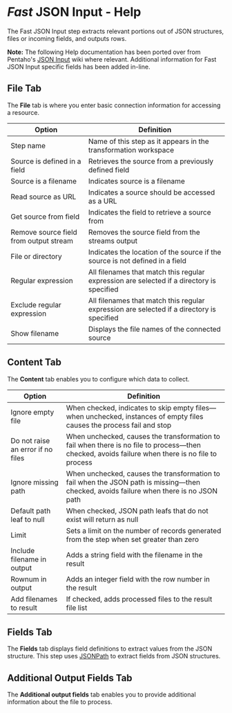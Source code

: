 # _Fast_ JSON Input - Help

The Fast JSON Input step extracts relevant portions out of JSON structures, files or incoming fields, and outputs rows.

__Note:__ The following Help documentation has been ported over from Pentaho's [JSON Input](http://infocenter.pentaho.com/help/index.jsp?topic=%2Fpdi_user_guide%2Freference_step_json_input.html) wiki where relevant. Additional information for Fast JSON Input specific fields has been added in-line.

## File Tab

The __File__ tab is where you enter basic connection information for accessing a resource.

| Option                                 | Definition                                                                                |
|----------------------------------------|-------------------------------------------------------------------------------------------|
| Step name                              | Name of this step as it appears in the transformation workspace                           |
| Source is defined in a field           | Retrieves the source from a previously defined field                                      |
| Source is a filename                   | Indicates source is a filename                                                            |
| Read source as URL                     | Indicates a source should be accessed as a URL                                            |
| Get source from field                  | Indicates the field to retrieve a source from                                             |
| Remove source field from output stream | Removes the source field from the streams output                                          |
| File or directory                      | Indicates the location of the source if the source is not defined in a field              |
| Regular expression                     | All filenames that match this regular expression are selected if a directory is specified |
| Exclude regular expression             | All filenames that match this regular expression are selected if a directory is specified |
| Show filename                          | Displays the file names of the connected source                                           |

## Content Tab

The __Content__ tab enables you to configure which data to collect.

| Option                            | Definition                                                                                                                                       |
|-----------------------------------|--------------------------------------------------------------------------------------------------------------------------------------------------|
| Ignore empty file                 | When checked, indicates to skip empty files—when unchecked, instances of empty files causes the process fail and stop                            |
| Do not raise an error if no files | When unchecked, causes the transformation to fail when there is no file to process—then checked, avoids failure when there is no file to process |
| Ignore missing path               | When unchecked, causes the transformation to fail when the JSON path is missing—then checked, avoids failure when there is no JSON path          |
| Default path leaf to null         | When checked, JSON path leafs that do not exist will return as null                                                                              |
| Limit                             | Sets a limit on the number of records generated from the step when set greater than zero                                                         |
| Include filename in output        | Adds a string field with the filename in the result                                                                                              |
| Rownum in output                  | Adds an integer field with the row number in the result                                                                                          |
| Add filenames to result           | If checked, adds processed files to the result file list                                                                                         |

## Fields Tab

The __Fields__ tab displays field definitions to extract values from the JSON structure. This step uses [JSONPath](http://goessner.net/articles/JsonPath/) to extract fields from JSON structures.

## Additional Output Fields Tab

The __Additional output fields__ tab enables you to provide additional information about the file to process.
